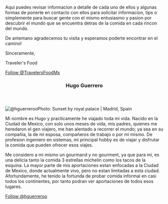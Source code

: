 <p>
	Aqui puedes revisar informacion a detalle de cada uno de ellos y algunas formas de ponerte en contacto con ellos para solicitar informacion, tips o simplemente para buscar gente con el mismo entusiasmo y pasion por descubrir el mundo que se encuentra detras de la comida en cada rincon del mundo.
</p>
<p>
	De antemano agradecemos tu visita y esperamos poderte encontrar en el camino!
</p>
<p>
	Sinceramente,
</p>
<p>
	Traveler's Food
</p>
<p>
	<a class="twitter-follow-button" data-show-count="false" href="https://twitter.com/travelersfoodmx" data-size="large">Follow @TravelersFoodMx</a>
</p>
<section id="hguerrero">
	<header>
		<h3>Hugo Guerrero</h3>
	</header>
	<p>
		<span class="image featured">
			<img src="/images/hguerreroo.jpg" alt="@hguerreroo" />Photo: Sunset by royal palace | Madrid, Spain
		</span>
	</p>
	<p>
		Mi nombre es Hugo y practicamente he viajado toda mi vida. Nacido en la Ciudad de Mexico, con solo unos meses de vida, mis padres, quienes me heredaron el gen viajero, me han alentado a recorrer el mundo; ya sea en su compañia, la de mi esposa, compañeros de trabajo o por mi mismo. De profesion ingeniero en sistemas, mi principal hobby es de viajar y disfrutar la comida que pueden ofrecer esos viajes.
	</p>
	<p>
		Me considero a mi mismo un gourmand y no gourment, ya que para mi, es una delicia tanto la comida 3 estrellas michelin como los tacos de la esquina. La mayor parte de mis aportaciones estan enfocadas a la Ciudad de Mexico, donde actualmente vivo, pero no estan limitadas a esta ciudad. Afortundamente, he tenido la fortunda de probar comida informal en casi todos los continentes, por tanto podran ver aportaciones de todos esos lugares.
	</p>
	<p>
		<a class="twitter-follow-button" data-show-count="false" data-size="large" href="https://twitter.com/hguerreroo"> Follow @hguerreroo</a>
	</p>
</section>